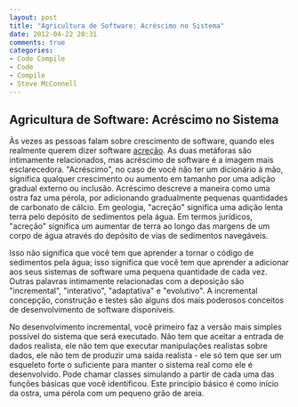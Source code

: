 ```yaml
---
layout: post
title: "Agricultura de Software: Acréscimo no Sistema"
date: 2012-04-22 20:31
comments: true
categories:  
- Code Compile
- Code
- Compile
- Steve McConnell
---
```

<h2>Agricultura de Software: Acréscimo no Sistema</h2>
<p>Às vezes as pessoas falam sobre crescimento de software, quando eles realmente querem dizer software
<a href="http://pt.wikipedia.org/wiki/Acre%C3%A7%C3%A3o">acreção</a>. As duas metáforas são intimamente relacionados, mas acréscimo de software é a
imagem mais esclarecedora. "Acréscimo", no caso de você não ter um dicionário à mão,
significa qualquer crescimento ou aumento em tamanho por uma adição gradual externo ou inclusão.
Acréscimo descreve a maneira como uma ostra faz uma pérola, por adicionando gradualmente pequenas
quantidades de carbonato de cálcio. Em geologia, "acreção" significa uma adição lenta
terra pelo depósito de sedimentos pela água. Em termos jurídicos, "acreção" significa um
aumentar de terra ao longo das margens de um corpo de água através do depósito de vias de sedimentos navegáveis.
</p>
<!--more-->
<p>
Isso não significa que você tem que aprender a tornar o código de sedimentos pela água;
isso significa que você tem que aprender a adicionar aos seus sistemas de software uma pequena quantidade
de cada vez. Outras palavras intimamente relacionadas com a deposição são "incremental", "interativo",
"adaptativa" e "evolutivo". A incremental concepção, construção e testes são
alguns dos mais poderosos conceitos de desenvolvimento de software disponíveis.</p>
<p>
No desenvolvimento incremental, você primeiro faz a versão mais simples possível do sistema
que será executado. Não tem que aceitar a entrada de dados realista, ele não tem que executar
manipulações realistas sobre dados, ele não tem de produzir uma saída realista -
ele só tem que ser um esqueleto forte o suficiente para manter o sistema real como ele é desenvolvido.
Pode chamar classes simulando a partir de cada uma das funções básicas que você identificou.
Este princípio básico é como início da ostra, uma pérola com um pequeno grão de areia.</p>